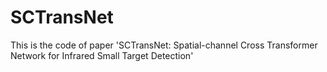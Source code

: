 # SCTransNet
This is the code of  paper 'SCTransNet: Spatial-channel Cross Transformer Network for Infrared Small Target Detection'
